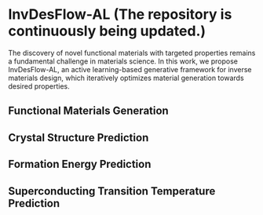# InvDesFlow-AL (The repository is continuously being updated.)
The discovery of novel functional materials with targeted properties remains a fundamental challenge in materials science. In this work, we propose InvDesFlow-AL, an active learning-based generative framework for inverse materials design, which iteratively optimizes material generation towards desired properties.

## Functional Materials Generation

## Crystal Structure Prediction

## Formation Energy Prediction

## Superconducting Transition Temperature Prediction

